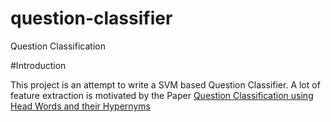 # question-classifier
Question Classification

#Introduction

This project is an attempt to write a SVM based Question Classifier. A lot of feature extraction is motivated by the Paper [Question Classification using Head Words and their Hypernyms](http://www.aclweb.org/anthology/D08-1097)
